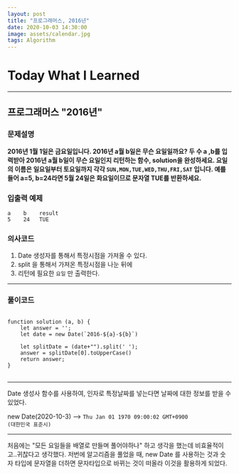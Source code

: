 ```yaml
---
layout: post
title: "프로그래머스, 2016년"
date: 2020-10-03 14:30:00
image: assets/calendar.jpg
tags: Algorithm
---
```


# Today What I Learned

<hr>

## 프로그래머스 "2016년"

### 문제설명

**2016년 1월 1일은 금요일입니다. 2016년 a월 b일은 무슨 요일일까요? 두 수 a ,b를 입력받아 2016년 a월 b일이 무슨 요일인지 리턴하는 함수, solution을 완성하세요. 요일의 이름은 일요일부터 토요일까지 각각 <code>SUN,MON,TUE,WED,THU,FRI,SAT</code> 입니다. 예를 들어 a=5, b=24라면 5월 24일은 화요일이므로 문자열 TUE를 반환하세요.**

### 입출력 예제

```
a    b	  result
5	 24	  TUE

```

### 의사코드

1. Date 생성자를 통해서 특정시점을 가져올 수 있다.
2. split 을 통해서 가져온 특정시점을 나눈 뒤에
3. 리턴에 필요한 <code>요일</code> 만 출력한다.

<hr>

### 풀이코드

<pre>
<code>
function solution (a, b) {
    let answer = '';
    let date = new Date(`2016-${a}-${b}`)
    
    let splitDate = (date+"").split(' ');
    answer = splitDate[0].toUpperCase()
    return answer;
}
</code>
</pre>

<hr>

Date 생성사 함수를 사용하여, 인자로 특정날짜를 넣는다면 날짜에 대한 정보를 받을 수 있었다.

new Date(2020-10-3) --> <code>Thu Jan 01 1970 09:00:02 GMT+0900 (대한민국 표준시)</code>

<hr>

처음에는 "모든 요일들을 배열로 만들며 풀어야하나" 하고 생각을 했는데 비효율적이고..귀찮다고 생각했다.
저번에 알고리즘을 풀었을 때, new Date 를 사용하는 것과 숫자 타입에 문자열을 더하면 문자타입으로 바뀌는 것이 떠올라 이것을 활용하게 되었다.
